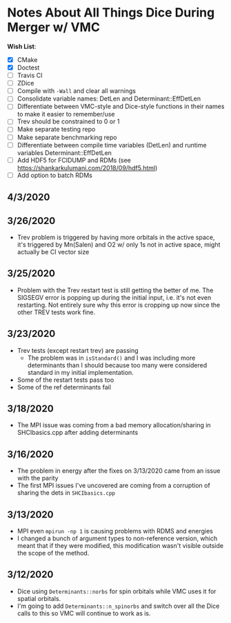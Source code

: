 # Notes About All Things Dice During Merger w/ VMC

__Wish List__:
- [X] CMake
- [X] Doctest 
- [ ] Travis CI
- [ ] ZDice
- [ ] Compile with `-Wall` and clear all warnings
- [ ] Consolidate variable names: DetLen and Determinant::EffDetLen
- [ ] Differentiate between VMC-style and Dice-style functions in their names to make it easier to remember/use
- [ ] Trev should be constrained to 0 or 1
- [ ] Make separate testing repo
- [ ] Make separate benchmarking repo
- [ ] Differentiate between compile time variables (DetLen) and runtime variables Determinant::EffDetLen
- [ ] Add HDF5 for FCIDUMP and RDMs (see https://shankarkulumani.com/2018/09/hdf5.html)
- [ ] Add option to batch RDMs

## 4/3/2020

## 3/26/2020
- Trev problem is triggered by having more orbitals in the active space, it's triggered by Mn(Salen) and O2 w/ only 1s not in active space, might actually be CI vector size

## 3/25/2020
- Problem with the Trev restart test is still getting the better of me. The SIGSEGV error is popping up during the initial input, i.e. it's not even restarting. Not entirely sure why this error is cropping up now since the other TREV tests work fine.

## 3/23/2020
- Trev tests (except restart trev) are passing
  - The problem was in `isStandard()` and I was including more determinants than I should because too many were considered standard in my initial implementation.
- Some of the restart tests pass too
- Some of the ref determinants fail

## 3/18/2020
- The MPI issue was coming from a bad memory allocation/sharing in SHCIbasics.cpp after adding determinants

## 3/16/2020
- The problem in energy after the fixes on 3/13/2020 came from an issue with the parity
- The first MPI issues I've uncovered are coming from a corruption of sharing the dets in `SHCIbasics.cpp`

## 3/13/2020
- MPI even `mpirun -np 1` is causing problems with RDMS and energies
- I changed a bunch of argument types to non-reference version, which meant that if they were modified, this modification wasn't visible outside the scope of the method.

## 3/12/2020
- Dice using `Determinants::norbs` for spin orbitals while VMC uses it for spatial orbitals.
- I'm going to add `Determinants::n_spinorbs` and switch over all the Dice calls to this so VMC will continue to work as is.
